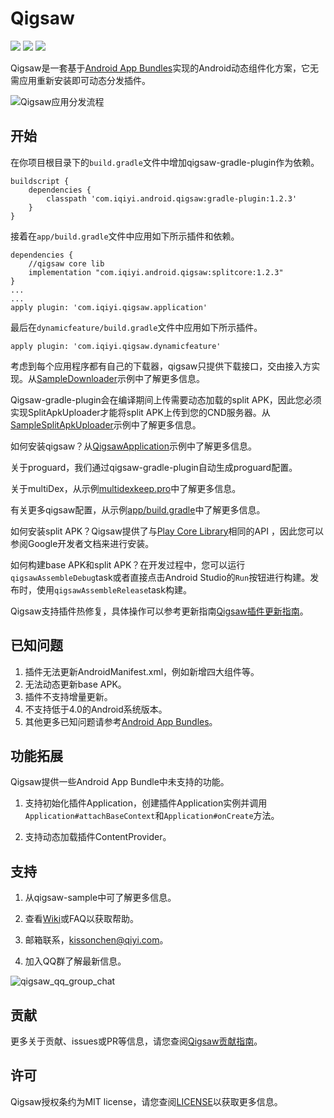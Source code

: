 # Qigsaw

![](https://img.shields.io/badge/license-MIT-brightgreen.svg?style=flat)
![](https://img.shields.io/badge/PRs-welcome-brightgreen.svg?style=flat)
![](https://img.shields.io/badge/release-1.2.3-red.svg?style=flat)

Qigsaw是一套基于[Android App Bundles](https://developer.android.com/guide/app-bundle/)实现的Android动态组件化方案，它无需应用重新安装即可动态分发插件。

![Qigsaw应用分发流程](./assets/qigsaw.png)

## 开始

在你项目根目录下的`build.gradle`文件中增加qigsaw-gradle-plugin作为依赖。

```
buildscript {
    dependencies {
        classpath 'com.iqiyi.android.qigsaw:gradle-plugin:1.2.3'
    }
}
```

接着在`app/build.gradle`文件中应用如下所示插件和依赖。

```
dependencies {
    //qigsaw core lib
    implementation "com.iqiyi.android.qigsaw:splitcore:1.2.3"
}
...
...
apply plugin: 'com.iqiyi.qigsaw.application'
```

最后在`dynamicfeature/build.gradle`文件中应用如下所示插件。

```
apply plugin: 'com.iqiyi.qigsaw.dynamicfeature'
```

考虑到每个应用程序都有自己的下载器，qigsaw只提供下载接口，交由接入方实现。从[SampleDownloader](./app/src/main/java/com/iqiyi/qigsaw/sample/downloader/SampleDownloader.java)示例中了解更多信息。

Qigsaw-gradle-plugin会在编译期间上传需要动态加载的split APK，因此您必须实现SplitApkUploader才能将split APK上传到您的CND服务器。从[SampleSplitApkUploader](./qigsaw-android-sample/buildSrc/src/main/groovy/com/iqiyi/qigsaw/buildtool/gradle/sample/upload/SampleSplitApkUploader.groovy)示例中了解更多信息。

如何安装qigsaw？从[QigsawApplication](./app/src/main/java/com/iqiyi/qigsaw/sample/QigsawApplication.java)示例中了解更多信息。

关于proguard，我们通过qigsaw-gradle-plugin自动生成proguard配置。

关于multiDex，从示例[multidexkeep.pro](./app/multidexkeep.pro)中了解更多信息。

有关更多qigsaw配置，从示例[app/build.gradle](./app/build.gradle)中了解更多信息。

如何安装split APK？Qigsaw提供了与[Play Core Library](https://developer.android.com/guide/app-bundle/playcore#monitor_requests)相同的API ，因此您可以参阅Google开发者文档来进行安装。

如何构建base APK和split APK？在开发过程中，您可以运行`qigsawAssembleDebug`task或者直接点击Android Studio的`Run`按钮进行构建。发布时，使用`qigsawAssembleRelease`task构建。

Qigsaw支持插件热修复，具体操作可以参考更新指南[Qigsaw插件更新指南](./SPLIT_UPDATE_GUIDE.zh.CN.md)。

## 已知问题

1. 插件无法更新AndroidManifest.xml，例如新增四大组件等。
2. 无法动态更新base APK。
3. 插件不支持增量更新。
4. 不支持低于4.0的Android系统版本。
5. 其他更多已知问题请参考[Android App Bundles](https://developer.android.com/guide/app-bundle/#known_issues)。

## 功能拓展

Qigsaw提供一些Android App Bundle中未支持的功能。

1. 支持初始化插件Application，创建插件Application实例并调用`Application#attachBaseContext`和`Application#onCreate`方法。

2. 支持动态加载插件ContentProvider。

## 支持

1. 从qigsaw-sample中可了解更多信息。

2. 查看[Wiki](https://github.com/iqiyi/Qigsaw/wiki)或FAQ以获取帮助。

3. 邮箱联系，[kissonchen@qiyi.com](mailto:kissonchen@qiyi.com)。

4. 加入QQ群了解最新信息。
   
![qigsaw_qq_group_chat](./assets/qigsaw_qq_group_chat.jpeg)
## 贡献

更多关于贡献、issues或PR等信息，请您查阅[Qigsaw贡献指南](https://github.com/iqiyi/Qigsaw/blob/master/CONTRIBUTING.MD)。

## 许可

Qigsaw授权条约为MIT license，请您查阅[LICENSE](https://github.com/iqiyi/Qigsaw/blob/master/LICENSE)以获取更多信息。


